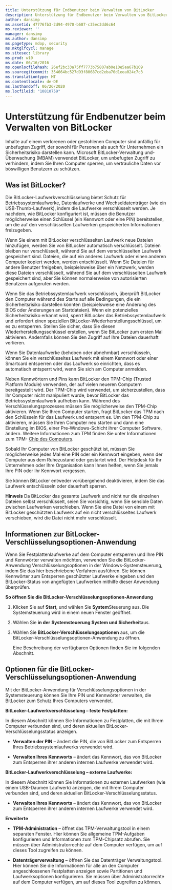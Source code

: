 ```yaml
---
title: Unterstützung für Endbenutzer beim Verwalten von BitLocker
description: Unterstützung für Endbenutzer beim Verwalten von BitLocker
author: dansimp
ms.assetid: 47776fb3-2d94-4970-b687-c35ec3dd6c64
ms.reviewer: ''
manager: dansimp
ms.author: dansimp
ms.pagetype: mdop, security
ms.mktglfcycl: manage
ms.sitesec: library
ms.prod: w10
ms.date: 06/16/2016
ms.openlocfilehash: 26ef2bc33a75ff7773b75807ab0e10e5aa67b109
ms.sourcegitcommit: 354664bc527d93f80687cd2eba70d1eea024c7c3
ms.translationtype: MT
ms.contentlocale: de-DE
ms.lasthandoff: 06/26/2020
ms.locfileid: "10810759"
---
```

# Unterstützung für Endbenutzer beim Verwalten von BitLocker


Inhalte auf einem verlorenen oder gestohlenen Computer sind anfällig für unbefugten Zugriff, der sowohl für Personen als auch für Unternehmen ein Sicherheitsrisiko darstellen kann. Microsoft BitLocker-Verwaltung und-Überwachung (MBAM) verwendet BitLocker, um unbefugten Zugriff zu verhindern, indem Sie Ihren Computer sperren, um vertrauliche Daten vor böswilligen Benutzern zu schützen.

## Was ist BitLocker?


Die BitLocker-Laufwerkverschlüsselung bietet Schutz für Betriebssystemlaufwerke, Datenlaufwerke und Wechseldatenträger (wie ein USB-Thumb-Laufwerk), indem die Laufwerke verschlüsselt werden. Je nachdem, wie BitLocker konfiguriert ist, müssen die Benutzer möglicherweise einen Schlüssel (ein Kennwort oder eine PIN) bereitstellen, um die auf den verschlüsselten Laufwerken gespeicherten Informationen freizugeben.

Wenn Sie einem mit BitLocker verschlüsselten Laufwerk neue Dateien hinzufügen, werden Sie von BitLocker automatisch verschlüsselt. Dateien bleiben nur verschlüsselt, während Sie auf dem verschlüsselten Laufwerk gespeichert sind. Dateien, die auf ein anderes Laufwerk oder einen anderen Computer kopiert werden, werden entschlüsselt. Wenn Sie Dateien für andere Benutzer freigeben, beispielsweise über ein Netzwerk, werden diese Dateien verschlüsselt, während Sie auf dem verschlüsselten Laufwerk gespeichert sind, aber Sie können normalerweise von autorisierten Benutzern aufgerufen werden.

Wenn Sie das Betriebssystemlaufwerk verschlüsseln, überprüft BitLocker den Computer während des Starts auf alle Bedingungen, die ein Sicherheitsrisiko darstellen könnten (beispielsweise eine Änderung des BIOS oder Änderungen an Startdateien). Wenn ein potenzielles Sicherheitsrisiko erkannt wird, sperrt BitLocker das Betriebssystemlaufwerk und erfordert einen speziellen BitLocker-Wiederherstellungsschlüssel, um es zu entsperren. Stellen Sie sicher, dass Sie diesen Wiederherstellungsschlüssel erstellen, wenn Sie BitLocker zum ersten Mal aktivieren. Andernfalls können Sie den Zugriff auf Ihre Dateien dauerhaft verlieren.

Wenn Sie Datenlaufwerke (behoben oder abnehmbar) verschlüsseln, können Sie ein verschlüsseltes Laufwerk mit einem Kennwort oder einer Smartcard entsperren oder das Laufwerk so einrichten, dass es automatisch entsperrt wird, wenn Sie sich am Computer anmelden.

Neben Kennwörtern und Pins kann BitLocker den TPM-Chip (Trusted Platform Module) verwenden, der auf vielen neueren Computern bereitgestellt wird. Der TPM-Chip wird verwendet, um sicherzustellen, dass Ihr Computer nicht manipuliert wurde, bevor BitLocker das Betriebssystemlaufwerk aufheben kann. Während des Verschlüsselungsprozesses müssen Sie möglicherweise den TPM-Chip aktivieren. Wenn Sie Ihren Computer starten, fragt BitLocker das TPM nach den Schlüsseln für das Laufwerk und entsperrt es. Um den TPM-Chip zu aktivieren, müssen Sie Ihren Computer neu starten und dann eine Einstellung im BIOS, einer Pre-Windows-Schicht ihrer Computer Software, ändern. Weitere Informationen zum TPM finden Sie unter Informationen zum TPM- [Chip des Computers](about-the-computer-tpm-chip.md).

Sobald Ihr Computer von BitLocker geschützt ist, müssen Sie möglicherweise jedes Mal eine PIN oder ein Kennwort eingeben, wenn der Computer aus dem Ruhezustand oder gestartet wird. Der Helpdesk für Ihr Unternehmen oder Ihre Organisation kann Ihnen helfen, wenn Sie jemals Ihre PIN oder Ihr Kennwort vergessen.

Sie können BitLocker entweder vorübergehend deaktivieren, indem Sie das Laufwerk entschlüsseln oder dauerhaft sperren.

**Hinweis**  Da BitLocker das gesamte Laufwerk und nicht nur die einzelnen Dateien selbst verschlüsselt, seien Sie vorsichtig, wenn Sie sensible Daten zwischen Laufwerken verschieben. Wenn Sie eine Datei von einem mit BitLocker geschützten Laufwerk auf ein nicht verschlüsseltes Laufwerk verschieben, wird die Datei nicht mehr verschlüsselt.

 

## Informationen zur BitLocker-Verschlüsselungsoptionen-Anwendung


Wenn Sie Festplattenlaufwerke auf dem Computer entsperren und Ihre PIN und Kennwörter verwalten möchten, verwenden Sie die BitLocker-Anwendung Verschlüsselungsoptionen in der Windows-Systemsteuerung, indem Sie das hier beschriebene Verfahren ausführen. Sie können Kennwörter zum Entsperren geschützter Laufwerke eingeben und den BitLocker-Status von angefügten Laufwerken mithilfe dieser Anwendung überprüfen.

**So öffnen Sie die BitLocker-Verschlüsselungsoptionen-Anwendung**

1.  Klicken Sie auf **Start**, und wählen Sie **System**Steuerung aus. Die Systemsteuerung wird in einem neuen Fenster geöffnet.

2.  Wählen Sie **in der** **Systemsteuerung System und Sicherheit**aus.

3.  Wählen Sie **BitLocker-Verschlüsselungsoptionen** aus, um die BitLocker-Verschlüsselungsoptionen-Anwendung zu öffnen.

    Eine Beschreibung der verfügbaren Optionen finden Sie im folgenden Abschnitt.

## Optionen für die BitLocker-Verschlüsselungsoptionen-Anwendung


Mit der BitLocker-Anwendung für Verschlüsselungsoptionen in der Systemsteuerung können Sie Ihre PIN und Kennwörter verwalten, die BitLocker zum Schutz Ihres Computers verwendet.

**BitLocker-Laufwerkverschlüsselung – feste Festplatten:**

In diesem Abschnitt können Sie Informationen zu Festplatten, die mit Ihrem Computer verbunden sind, und deren aktuellen BitLocker-Verschlüsselungsstatus anzeigen.

-   **Verwalten der PIN** – ändert die PIN, die von BitLocker zum Entsperren Ihres Betriebssystemlaufwerks verwendet wird.

-   **Verwalten Ihres Kennworts** – ändert das Kennwort, das von BitLocker zum Entsperren ihrer anderen internen Laufwerke verwendet wird.

**BitLocker-Laufwerkverschlüsselung – externe Laufwerke:**

In diesem Abschnitt können Sie Informationen zu externen Laufwerken (wie einem USB-Daumen Laufwerk) anzeigen, die mit Ihrem Computer verbunden sind, und deren aktuellen BitLocker-Verschlüsselungsstatus.

-   **Verwalten Ihres Kennworts** – ändert das Kennwort, das von BitLocker zum Entsperren ihrer anderen internen Laufwerke verwendet wird.

**Erweiterte**

-   **TPM-Administration** – öffnet das TPM-Verwaltungstool in einem separaten Fenster. Hier können Sie allgemeine TPM-Aufgaben konfigurieren und Informationen zum TPM-Chipsatz abrufen. Sie müssen über Administratorrechte auf dem Computer verfügen, um auf dieses Tool zugreifen zu können.

-   **Datenträgerverwaltung** – öffnen Sie das Datenträger Verwaltungstool. Hier können Sie die Informationen für alle an den Computer angeschlossenen Festplatten anzeigen sowie Partitionen und Laufwerksoptionen konfigurieren. Sie müssen über Administratorrechte auf dem Computer verfügen, um auf dieses Tool zugreifen zu können.

 

 





